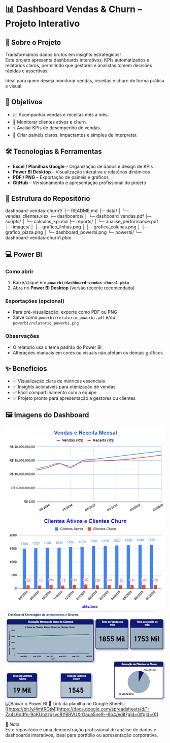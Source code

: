 # 📊 Dashboard Vendas & Churn – Projeto Interativo

## 🚀 Sobre o Projeto
Transformamos dados brutos em insights estratégicos!  
Este projeto apresenta dashboards interativos, KPIs automatizados e relatórios claros, permitindo que gestores e analistas tomem decisões rápidas e assertivas.  

Ideal para quem deseja monitorar vendas, receitas e churn de forma prática e visual.

## 🎯 Objetivos
- 📈 Acompanhar vendas e receitas mês a mês.  
- 👥 Monitorar clientes ativos e churn.  
- ⚡ Avaliar KPIs de desempenho de vendas.  
- 🎨 Criar painéis claros, impactantes e simples de interpretar.

## 🛠 Tecnologias & Ferramentas
- **Excel / Planilhas Google** – Organização de dados e design de KPIs  
- **Power BI Desktop** – Visualização interativa e relatórios dinâmicos  
- **PDF / PNG** – Exportação de painéis e gráficos  
- **GitHub** – Versionamento e apresentação profissional do projeto

## 📁 Estrutura do Repositório

dashboard-vendas-churn1/
├─ README.md
├─ data/
│ └─ vendas_clientes.xlsx
├─ dashboards/
│ └─ dashboard_vendas.pdf
├─ scripts/
│ └─ calculos_kpi.md
├─ reports/
│ └─ analise_performance.pdf
├─ images/
│ ├─ grafico_linhas.png
│ ├─ grafico_colunas.png
│ ├─ grafico_pizza.png
│ └─ dashboard_powerbi.png
└─ powerbi/
└─ dashboard-vendas-churn1.pbix

## 💻 Power BI
### Como abrir
1. Baixe/clique em **`powerbi/dashboard-vendas-churn1.pbix`**  
2. Abra no **Power BI Desktop** (versão recente recomendada)

### Exportações (opcional)
- Para pré-visualização, exporte como PDF ou PNG  
- Salve como `powerbi/relatorio_powerbi.pdf` e/ou `powerbi/relatorio_powerbi.png`

### Observações
- O relatório usa o tema padrão do Power BI  
- Alterações manuais em cores ou visuais não afetam os demais gráficos

## ✨ Benefícios
- ✅ Visualização clara de métricas essenciais  
- ✅ Insights acionáveis para otimização de vendas  
- ✅ Fácil compartilhamento com a equipe  
- ✅ Projeto pronto para apresentação a gestores ou clientes

## 🖼 Imagens do Dashboard
![Dashboard Vendas e Receita](images/grafico_vendas_receita.png)  
![Dashboard Clientes Ativos vs Churn](images/grafico_clientes_churn.png)  
![Dashboard Power BI](images/dashboard_powerbi.png)
![Baixar o Power BI](powerbi/dashboard-vendas-churn1.pbix)
🔗 Link da planilha no Google Sheets: [[https://bit.ly/4mfRGtM](https://docs.google.com/spreadsheets/d/1-Za4L6qdfn-9oKUnzzgsvc8Y6RVUXrGaua5ne9--6b4/edit?gid=0#gid=0)]

📌 Nota  
Este repositório é uma demonstração profissional de análise de dados e dashboards interativos, ideal para portfólio ou apresentação corporativa.


